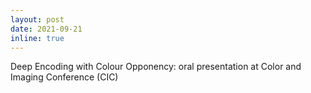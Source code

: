 ```yaml
---
layout: post
date: 2021-09-21
inline: true
---
```


Deep Encoding with Colour Opponency: oral presentation at Color and Imaging Conference (CIC)
